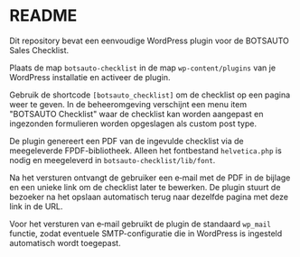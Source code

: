 # README

Dit repository bevat een eenvoudige WordPress plugin voor de BOTSAUTO Sales Checklist.

Plaats de map `botsauto-checklist` in de map `wp-content/plugins` van je WordPress installatie en activeer de plugin.

Gebruik de shortcode `[botsauto_checklist]` om de checklist op een pagina weer te geven. In de beheeromgeving verschijnt een menu item "BOTSAUTO Checklist" waar de checklist kan worden aangepast en ingezonden formulieren worden opgeslagen als custom post type.

De plugin genereert een PDF van de ingevulde checklist via de meegeleverde FPDF-bibliotheek. Alleen het fontbestand `helvetica.php` is nodig en meegeleverd in `botsauto-checklist/lib/font`.

Na het versturen ontvangt de gebruiker een e‑mail met de PDF in de bijlage en een unieke link om de checklist later te bewerken. De plugin stuurt de bezoeker na het opslaan automatisch terug naar dezelfde pagina met deze link in de URL.

Voor het versturen van e‑mail gebruikt de plugin de standaard `wp_mail` functie, zodat eventuele SMTP-configuratie die in WordPress is ingesteld automatisch wordt toegepast.
